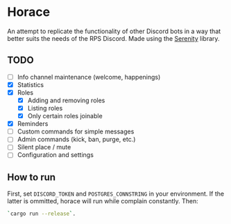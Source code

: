 # Horace

An attempt to replicate the functionality of other Discord bots in a way that better
suits the needs of the RPS Discord.
Made using the [Serenity](https://crates.io/crates/serenity) library.

## TODO

- [ ] Info channel maintenance (welcome, happenings)
- [x] Statistics
- [x] Roles
    - [x] Adding and removing roles
    - [x] Listing roles
    - [x] Only certain roles joinable
- [x] Reminders
- [ ] Custom commands for simple messages
- [ ] Admin commands (kick, ban, purge, etc.)
- [ ] Silent place / mute
- [ ] Configuration and settings

## How to run

First, set `DISCORD_TOKEN` and `POSTGRES_CONNSTRING` in your environment.
If the latter is ommitted, horace will run while complain constantly. Then:

```sh
`cargo run --release`.
```
